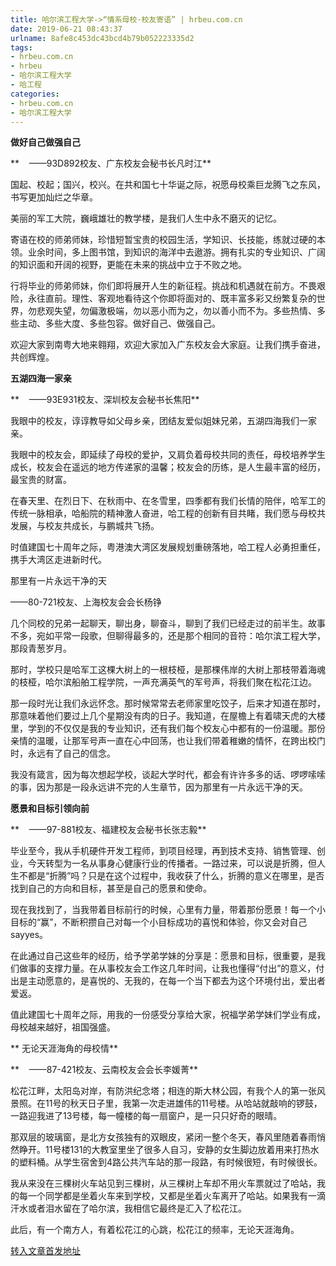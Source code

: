 ```yaml
---
title: 哈尔滨工程大学->“情系母校·校友寄语” | hrbeu.com.cn
date: 2019-06-21 08:43:37
urlname: 8afe8c453dc43bcd4b79b052223335d2
tags: 
- hrbeu.com.cn
- hrbeu
- 哈尔滨工程大学
- 哈工程
categories:
- hrbeu.com.cn
- 哈尔滨工程大学
---
```



**做好自己做强自己**

**    ——93D892校友、广东校友会秘书长凡时江**

国起、校起；国兴，校兴。在共和国七十华诞之际，祝愿母校乘巨龙腾飞之东风，书写更加灿烂之华章。

美丽的军工大院，巍峨雄壮的教学楼，是我们人生中永不磨灭的记忆。

寄语在校的师弟师妹，珍惜短暂宝贵的校园生活，学知识、长技能，练就过硬的本领。业余时间，多上图书馆，到知识的海洋中去遨游。拥有扎实的专业知识、广阔的知识面和开阔的视野，更能在未来的挑战中立于不败之地。

行将毕业的师弟师妹，你们即将展开人生的新征程。挑战和机遇就在前方。不畏艰险，永往直前。理性、客观地看待这个你即将面对的、既丰富多彩又纷繁复杂的世界，勿悲观失望，勿偏激极端，勿以恶小而为之，勿以善小而不为。多些热情、多些主动、多些大度、多些包容。做好自己、做强自己。

欢迎大家到南粤大地来翱翔，欢迎大家加入广东校友会大家庭。让我们携手奋进，共创辉煌。

**五湖四海一家亲**

**    ——93E931校友、深圳校友会秘书长焦阳**

我眼中的校友，谆谆教导如父母乡亲，团结友爱似姐妹兄弟，五湖四海我们一家亲。

我眼中的校友会，即延续了母校的爱护，又肩负着母校共同的责任，母校培养学生成长，校友会在遥远的地方传递家的温馨；校友会的历练，是人生最丰富的经历，最宝贵的财富。

在春天里、在烈日下、在秋雨中、在冬雪里，四季都有我们长情的陪伴，哈军工的传统一脉相承，哈船院的精神激人奋进，哈工程的创新有目共睹，我们愿与母校共发展，与校友共成长，与鹏城共飞扬。

时值建国七十周年之际，粤港澳大湾区发展规划重磅落地，哈工程人必勇担重任，携手大湾区走进新时代。

那里有一片永远干净的天

——80-721校友、上海校友会会长杨铮

几个同校的兄弟一起聊天，聊出身，聊奋斗，聊到了我们已经走过的前半生。故事不多，宛如平常一段歌，但聊得最多的，还是那个相同的音符：哈尔滨工程大学，那段青葱岁月。

那时，学校只是哈军工这棵大树上的一根枝桠，是那棵伟岸的大树上那枝带着海魂的枝桠，哈尔滨船舶工程学院，一声充满英气的军号声，将我们聚在松花江边。

那一段时光让我们永远怀念。那时候常常去老师家里吃饺子，后来才知道在那时，那意味着他们要过上几个星期没有肉的日子。我知道，在屋檐上有着啸天虎的大楼里，学到的不仅仅是我的专业知识，还有我们每个校友心中都有的一份温暖。那份亲情的温暖，让那军号声一直在心中回荡，也让我们带着稚嫩的情怀，在跨出校门时，永远有了自己的信念。

我没有箴言，因为每次想起学校，谈起大学时代，都会有许许多多的话、啰啰嗦嗦的事，因为那是一段永远讲不完的人生章节，因为那里有一片永远干净的天。

**愿景和目标引领向前**

**    ——97-881校友、福建校友会秘书长张志毅**

毕业至今，我从手机硬件开发工程师，到项目经理，再到技术支持、销售管理、创业，今天转型为一名从事身心健康行业的传播者。一路过来，可以说是折腾，但人生不都是“折腾”吗？只是在这个过程中，我收获了什么，折腾的意义在哪里，是否找到自己的方向和目标，甚至是自己的愿景和使命。

现在我找到了，当我带着目标前行的时候，心里有力量，带着那份愿景！每一个小目标的“赢”，不断积攒自己对每一个小目标成功的喜悦和体验，你又会对自己sayyes。

在此通过自己这些年的经历，给予学弟学妹的分享是：愿景和目标，很重要，是我们做事的支撑力量。在从事校友会工作这几年时间，让我也懂得“付出”的意义，付出是主动愿意的，是喜悦的、无我的，在每一个当下都去为这个环境付出，爱出者爱返。

值此建国七十周年之际，用我的一份感受分享给大家，祝福学弟学妹们学业有成，母校越来越好，祖国强盛。

** 无论天涯海角的母校情**

**    ——87-421校友、云南校友会会长李媛菁**

松花江畔，太阳岛对岸，有防洪纪念塔；相连的斯大林公园，有我个人的第一张风景照。在11号的秋天日子里，我第一次走进雄伟的11号楼。从哈站就敲响的锣鼓，一路迎我进了13号楼，每一幢楼的每一扇窗户，是一只只好奇的眼晴。

那双层的玻璃窗，是北方女孩独有的双眼皮，紧闭一整个冬天，春风里随着春雨悄然睁开。11号楼131的大教室里坐了很多人自习，安静的女生脚边放着用来打热水的塑料桶。从学生宿舍到4路公共汽车站的那一段路，有时候很短，有时候很长。

我从来没在三棵树火车站见到三棵树，从三棵树上车却不用火车票就过了哈站，我的每一个同学都是坐着火车来到学校，又都是坐着火车离开了哈站。如果我有一滴汗水或者泪水留在了哈尔滨，我相信它最终是汇入了松花江。

此后，有一个南方人，有着松花江的心跳，松花江的频率，无论天涯海角。





[转入文章首发地址](http://gongxue.cn/news/2019/201906/news_195846.html)
